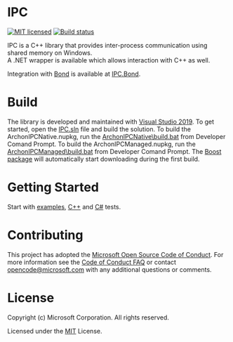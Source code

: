 # IPC

[![MIT licensed](https://img.shields.io/badge/license-MIT-blue.svg)](https://github.com/Microsoft/IPC/blob/master/LICENSE) [![Build status](https://ci.appveyor.com/api/projects/status/dl929xf6rgaj257b/branch/master?svg=true)](https://ci.appveyor.com/project/ara-ayvazyan/ipc/branch/master)

IPC is a C++ library that provides inter-process communication using shared memory on Windows.<br/>
A .NET wrapper is available which allows interaction with C++ as well.

Integration with [Bond](https://github.com/Microsoft/bond) is available at [IPC.Bond](https://github.com/Microsoft/IPC.Bond).

# Build

The library is developed and maintained with [Visual Studio 2019](https://docs.microsoft.com/en-us/visualstudio/windows/?view=vs-2019).
To get started, open the [IPC.sln](https://github.com/Microsoft/IPC/blob/master/IPC.sln) file and build the solution.
To build the ArchonIPCNative.nupkg, run the [ArchonIPCNative\build.bat](./ArchonIPCNative/build.bat) from Developer Comand Prompt.
To build the ArchonIPCManaged.nupkg, run the [ArchonIPCManaged\build.bat](./ArchonIPCManaged/build.bat) from Developer Comand Prompt.
The [Boost package](https://www.nuget.org/packages/boost/) will automatically start downloading during the first build.

# Getting Started

Start with [examples](https://github.com/Microsoft/IPC/tree/master/Examples), [C++](https://github.com/Microsoft/IPC/blob/master/UnitTests/TransportTests.cpp) and [C#](https://github.com/Microsoft/IPC/blob/master/UnitTestsManaged/TransportTests.cs) tests.

# Contributing

This project has adopted the [Microsoft Open Source Code of Conduct](https://opensource.microsoft.com/codeofconduct/). For more information see the [Code of Conduct FAQ](https://opensource.microsoft.com/codeofconduct/faq/) or contact [opencode@microsoft.com](mailto:opencode@microsoft.com) with any additional questions or comments.

# License

Copyright (c) Microsoft Corporation. All rights reserved.

Licensed under the [MIT](https://github.com/Microsoft/IPC/blob/master/LICENSE) License.
